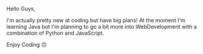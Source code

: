 Hello Guys,

I'm actually pretty new at coding but have big plans!
At the moment I'm learning Java but I'm planning to go a bit more into WebDevelopment with
a combination of Python and JavaScript.

Enjoy Coding 🙃
